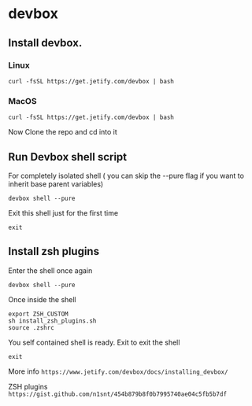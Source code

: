 # devbox

## Install devbox.
### Linux
```
curl -fsSL https://get.jetify.com/devbox | bash
```

### MacOS
```
curl -fsSL https://get.jetify.com/devbox | bash
```

Now Clone the repo and cd into it

## Run Devbox shell script
For completely isolated shell ( you can skip the --pure flag if you want to inherit base parent variables)
```
devbox shell --pure
```
Exit this shell just for the first time
```
exit
```

## Install zsh plugins
Enter the shell once again
```
devbox shell --pure
```
Once inside the shell
```
export ZSH_CUSTOM
sh install_zsh_plugins.sh
source .zshrc
```
You self contained shell is ready.
Exit to exit the shell

```
exit
```

More info 
	`https://www.jetify.com/devbox/docs/installing_devbox/`

ZSH plugins
	`https://gist.github.com/n1snt/454b879b8f0b7995740ae04c5fb5b7df`


